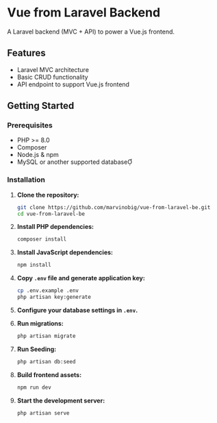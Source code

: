 # Vue from Laravel Backend

A Laravel backend (MVC + API) to power a Vue.js frontend.

## Features

- Laravel MVC architecture
- Basic CRUD functionality
- API endpoint to support Vue.js frontend

## Getting Started

### Prerequisites

- PHP >= 8.0
- Composer
- Node.js & npm
- MySQL or another supported database

### Installation

1. **Clone the repository:**

   ```bash
   git clone https://github.com/marvinobig/vue-from-laravel-be.git
   cd vue-from-laravel-be
   ```

2. **Install PHP dependencies:**

   ```bash
   composer install
   ```

3. **Install JavaScript dependencies:**

   ```bash
   npm install
   ```

4. **Copy `.env` file and generate application key:**

   ```bash
   cp .env.example .env
   php artisan key:generate
   ```

5. **Configure your database settings in `.env`.**

6. **Run migrations:**

   ```bash
   php artisan migrate
   ```

7. **Run Seeding:**

   ```bash
   php artisan db:seed
   ```

7. **Build frontend assets:**

   ```bash
   npm run dev
   ```

8. **Start the development server:**

   ```bash
   php artisan serve
   ```

